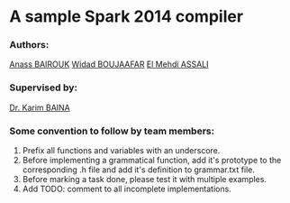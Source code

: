 # A sample Spark 2014 compiler

### Authors:
  [Anass BAIROUK](https://www.linkedin.com/in/anass-bairouk-258673109/)
  [Widad BOUJAAFAR](https://www.linkedin.com/in/widad-boujaafar-a9829415b/)
  [El Mehdi ASSALI](https://www.linkedin.com/in/assalielmehdi/)

### Supervised by:
  [Dr. Karim BAINA](https://www.linkedin.com/in/karimbaina/) 

### Some convention to follow by team members:
1. Prefix all functions and variables with an underscore.
2. Before implementing a grammatical function, add it's prototype to the corresponding .h file and add it's definition to grammar.txt file.
3. Before marking a task done, please test it with multiple examples.
4. Add TODO: comment to all incomplete implementations.
